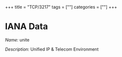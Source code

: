 +++
title = "TCP/3217"
tags = [""]
categories = [""]
+++

# IANA Data

_Name:_ unite

_Description:_ Unified IP &amp; Telecom Environment

